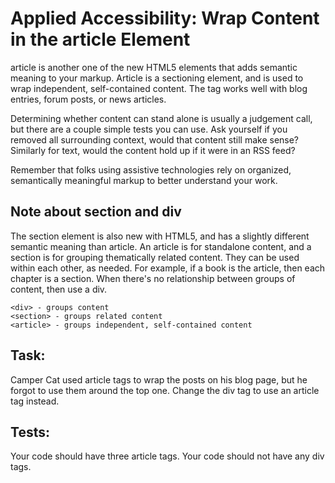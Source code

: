 # Applied Accessibility: Wrap Content in the article Element

article is another one of the new HTML5 elements that adds semantic meaning to your markup. Article is a sectioning element, and is used to wrap independent, self-contained content. The tag works well with blog entries, forum posts, or news articles.

Determining whether content can stand alone is usually a judgement call, but there are a couple simple tests you can use. Ask yourself if you removed all surrounding context, would that content still make sense? Similarly for text, would the content hold up if it were in an RSS feed?

Remember that folks using assistive technologies rely on organized, semantically meaningful markup to better understand your work.

## Note about section and div

The section element is also new with HTML5, and has a slightly different semantic meaning than article. An article is for standalone content, and a section is for grouping thematically related content. They can be used within each other, as needed. For example, if a book is the article, then each chapter is a section. When there's no relationship between groups of content, then use a div.


    <div> - groups content
    <section> - groups related content
    <article> - groups independent, self-contained content

## Task: 

Camper Cat used article tags to wrap the posts on his blog page, but he forgot to use them around the top one. Change the div tag to use an article tag instead.

## Tests: 

Your code should have three article tags.
Your code should not have any div tags.